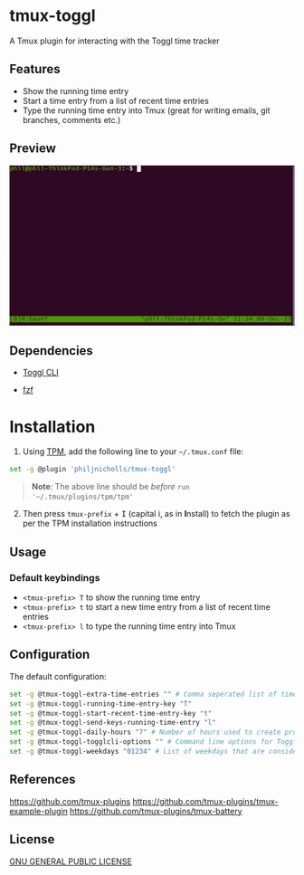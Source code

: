 # tmux-toggl
A Tmux plugin for interacting with the Toggl time tracker


## Features

* Show the running time entry
* Start a time entry from a list of recent time entries
* Type the running time entry into Tmux (great for writing emails, git branches, comments etc.)

## Preview

<img src="demo.gif" alt="preview" loop="infinite">


## Dependencies

* [Toggl CLI](https://github.com/AuHau/toggl-cli)

* [fzf](https://github.com/junegunn/fzf)

# Installation

1. Using [TPM](https://github.com/tmux-plugins/tpm), add the following line to your `~/.tmux.conf` file:

```bash
set -g @plugin 'philjnicholls/tmux-toggl'
```

> **Note**: The above line should be _before_ `run '~/.tmux/plugins/tpm/tpm'`

2. Then press `tmux-prefix` + <kbd>I</kbd> (capital i, as in **I**nstall) to fetch the plugin as per the TPM installation instructions

## Usage

### Default keybindings

- `<tmux-prefix> T` to show the running time entry
- `<tmux-prefix> t` to start a new time entry from a list of recent time entries
- `<tmux-prefix> l` to type the running time entry into Tmux

## Configuration

The default configuration:

```bash
set -g @tmux-toggl-extra-time-entries "" # Comma seperated list of time entry titles to add to the recent list (eg. "Live issues,General")
set -g @tmux-toggl-running-time-entry-key "T"
set -g @tmux-toggl-start-recent-time-entry-key "t"
set -g @tmux-toggl-send-keys-running-time-entry "l"
set -g @tmux-toggl-daily-hours "7" # Number of hours used to create projected hours
set -g @tmux-toggl-togglcli-options "" # Command line options for TogglCli
set -g @tmux-toggl-weekdays "01234" # List of weekdays that are considered working days for projected hours (0 = Mon, 1 = Tue etc.)
```

## References

https://github.com/tmux-plugins
https://github.com/tmux-plugins/tmux-example-plugin
https://github.com/tmux-plugins/tmux-battery

## License

[GNU GENERAL PUBLIC LICENSE](https://github.com/philjnicholls/tmux-toggl/blob/master/LICENSE.md)
